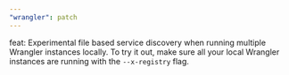 ```yaml
---
"wrangler": patch
---
```


feat: Experimental file based service discovery when running multiple Wrangler instances locally. To try it out, make sure all your local Wrangler instances are running with the `--x-registry` flag.
